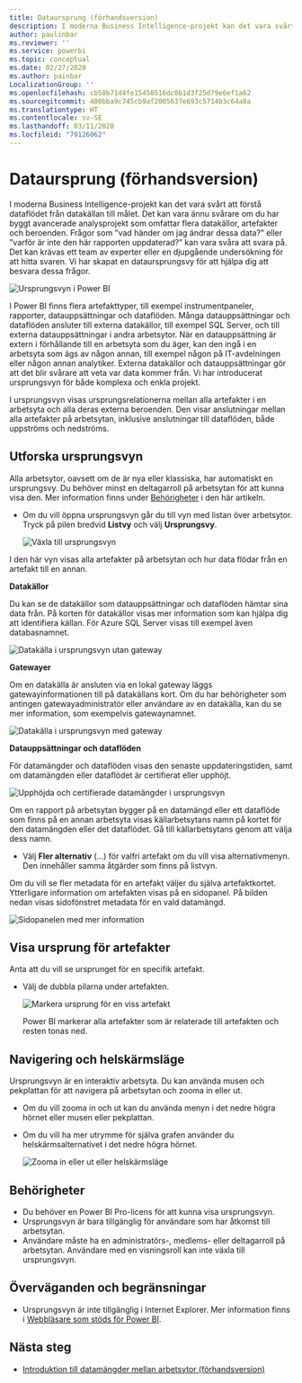 ```yaml
---
title: Dataursprung (förhandsversion)
description: I moderna Business Intelligence-projekt kan det vara svårt för många kunder att förstå dataflödet från datakällan till målet.
author: paulinbar
ms.reviewer: ''
ms.service: powerbi
ms.topic: conceptual
ms.date: 02/27/2020
ms.author: painbar
LocalizationGroup: ''
ms.openlocfilehash: cb58b71d4fe15458516dc0b1d3f25d79e6ef1a62
ms.sourcegitcommit: 480bba9c745cb9af2005637e693c5714b3c64a8a
ms.translationtype: HT
ms.contentlocale: sv-SE
ms.lasthandoff: 03/11/2020
ms.locfileid: "79126062"
---
```

# <a name="data-lineage-preview"></a>Dataursprung (förhandsversion)
I moderna Business Intelligence-projekt kan det vara svårt att förstå dataflödet från datakällan till målet. Det kan vara ännu svårare om du har byggt avancerade analysprojekt som omfattar flera datakällor, artefakter och beroenden. Frågor som ”vad händer om jag ändrar dessa data?” eller ”varför är inte den här rapporten uppdaterad?” kan vara svåra att svara på. Det kan krävas ett team av experter eller en djupgående undersökning för att hitta svaren. Vi har skapat en dataursprungsvy för att hjälpa dig att besvara dessa frågor.

![Ursprungsvyn i Power BI](media/service-data-lineage/service-data-lineage-view.png)
 
I Power BI finns flera artefakttyper, till exempel instrumentpaneler, rapporter, datauppsättningar och dataflöden. Många datauppsättningar och dataflöden ansluter till externa datakällor, till exempel SQL Server, och till externa datauppsättningar i andra arbetsytor. När en datauppsättning är extern i förhållande till en arbetsyta som du äger, kan den ingå i en arbetsyta som ägs av någon annan, till exempel någon på IT-avdelningen eller någon annan analytiker. Externa datakällor och datauppsättningar gör att det blir svårare att veta var data kommer från. Vi har introducerat ursprungsvyn för både komplexa och enkla projekt.

I ursprungsvyn visas ursprungsrelationerna mellan alla artefakter i en arbetsyta och alla deras externa beroenden. Den visar anslutningar mellan alla artefakter på arbetsytan, inklusive anslutningar till dataflöden, både uppströms och nedströms.

## <a name="explore-lineage-view"></a>Utforska ursprungsvyn

Alla arbetsytor, oavsett om de är nya eller klassiska, har automatiskt en ursprungsvy. Du behöver minst en deltagarroll på arbetsytan för att kunna visa den. Mer information finns under [Behörigheter](#permissions) i den här artikeln.

* Om du vill öppna ursprungsvyn går du till vyn med listan över arbetsytor. Tryck på pilen bredvid **Listvy** och välj **Ursprungsvy**.

   ![Växla till ursprungsvyn](media/service-data-lineage/service-data-lineage-view-select.png)

I den här vyn visas alla artefakter på arbetsytan och hur data flödar från en artefakt till en annan.

**Datakällor**

Du kan se de datakällor som datauppsättningar och dataflöden hämtar sina data från. På korten för datakällor visas mer information som kan hjälpa dig att identifiera källan. För Azure SQL Server visas till exempel även databasnamnet.

![Datakälla i ursprungsvyn utan gateway](media/service-data-lineage/service-data-lineage-data-source-card.png)
 
**Gatewayer**

Om en datakälla är ansluten via en lokal gateway läggs gatewayinformationen till på datakällans kort. Om du har behörigheter som antingen gatewayadministratör eller användare av en datakälla, kan du se mer information, som exempelvis gatewaynamnet.

![Datakälla i ursprungsvyn med gateway](media/service-data-lineage/service-data-lineage-data-gateway-card.png)

**Datauppsättningar och dataflöden**
 
För datamängder och dataflöden visas den senaste uppdateringstiden, samt om datamängden eller dataflödet är certifierat eller upphöjt.

![Upphöjda och certifierade datamängder i ursprungsvyn](media/service-data-lineage/service-data-lineage-promoted-certified.png)
 
Om en rapport på arbetsytan bygger på en datamängd eller ett dataflöde som finns på en annan arbetsyta visas källarbetsytans namn på kortet för den datamängden eller det dataflödet. Gå till källarbetsytans genom att välja dess namn.

* Välj **Fler alternativ** (...) för valfri artefakt om du vill visa alternativmenyn. Den innehåller samma åtgärder som finns på listvyn.

Om du vill se fler metadata för en artefakt väljer du själva artefaktkortet. Ytterligare information om artefakten visas på en sidopanel. På bilden nedan visas sidofönstret metadata för en vald datamängd.

![Sidopanelen med mer information](media/service-data-lineage/service-data-lineage-side-pane.png)
 
## <a name="show-lineage-for-any-artifact"></a>Visa ursprung för artefakter 

Anta att du vill se ursprunget för en specifik artefakt.

* Välj de dubbla pilarna under artefakten.

   ![Markera ursprung för en viss artefakt](media/service-data-lineage/service-data-lineage-specific-artifact.png)

   Power BI markerar alla artefakter som är relaterade till artefakten och resten tonas ned. 

## <a name="navigation-and-full-screen"></a>Navigering och helskärmsläge 

Ursprungsvyn är en interaktiv arbetsyta. Du kan använda musen och pekplattan för att navigera på arbetsytan och zooma in eller ut.

* Om du vill zooma in och ut kan du använda menyn i det nedre högra hörnet eller musen eller pekplattan.
* Om du vill ha mer utrymme för själva grafen använder du helskärmsalternativet i det nedre högra hörnet. 

    ![Zooma in eller ut eller helskärmsläge](media/service-data-lineage/service-data-lineage-zoom.png)

## <a name="permissions"></a>Behörigheter

* Du behöver en Power BI Pro-licens för att kunna visa ursprungsvyn.
* Ursprungsvyn är bara tillgänglig för användare som har åtkomst till arbetsytan.
* Användare måste ha en administratörs-, medlems- eller deltagarroll på arbetsytan. Användare med en visningsroll kan inte växla till ursprungsvyn.


## <a name="considerations-and-limitations"></a>Överväganden och begränsningar

- Ursprungsvyn är inte tillgänglig i Internet Explorer. Mer information finns i [Webbläsare som stöds för Power BI](../power-bi-browsers.md).

## <a name="next-steps"></a>Nästa steg

* [Introduktion till datamängder mellan arbetsytor (förhandsversion)](../service-datasets-across-workspaces.md)
